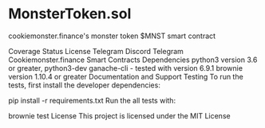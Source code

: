 # MonsterToken.sol
cookiemonster.finance's monster token $MNST smart contract


Coverage Status License
Telegram Discord Telegram
Cookiemonster.finance Smart Contracts
Dependencies
python3 version 3.6 or greater, python3-dev
ganache-cli - tested with version 6.9.1
brownie version 1.10.4 or greater
Documentation and Support
Testing
To run the tests, first install the developer dependencies:

pip install -r requirements.txt
Run the all tests with:

brownie test
License
This project is licensed under the MIT License
